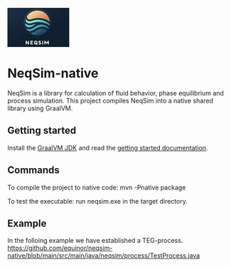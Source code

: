 ![NeqSim Logo](https://github.com/equinor/neqsim/blob/master/docs/wiki/neqsimlogocircleflatsmall.png)
# NeqSim-native
NeqSim is a library for calculation of fluid behavior, phase equilibrium and process simulation. This project compiles NeqSim into a native shared library using GraalVM.

## Getting started 
Install the [GraalVM JDK](https://www.graalvm.org/) and read the [getting started documentation](https://www.graalvm.org/latest/docs/getting-started/).

## Commands
To compile the project to native code:
mvn -Pnative package

To test the executable:
run neqsim.exe in the target directory.

## Example
In the folloing example we have established a TEG-process.
https://github.com/equinor/neqsim-native/blob/main/src/main/java/neqsim/process/TestProcess.java


